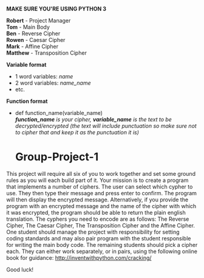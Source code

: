 **MAKE SURE YOU'RE USING PYTHON 3**  
 


**Robert** - Project Manager  
**Tom**     - Main Body  
**Ben**     - Reverse Cipher  
**Rowen**   - Caesar Cipher  
**Mark**    - Affine Cipher  
**Matthew** - Transposition Cipher  

**Variable format**  
- 1 word variables: *name*  
- 2 word variables: *name_name*  
- etc.  
  
  
**Function format**  
- def function_name(variable_name)  
***function_name** is your cipher, **variable_name** is the text to be decrypted/encrypted (the text will include punctuation so make sure not to cipher that and keep it as the punctuation it is)*
  
  
  
  # Group-Project-1
This project will require all six of you to work together and set some ground rules as you will each build part of it.
Your mission is to create a program that implements a number of ciphers.  The user can select which cypher to use.  They then type their message and press enter to confirm.  The program will then display the encrypted message.
Alternatively, if you provide the program with an encrypted message and the name of the cipher with which it was encrypted, the program should be able to return the plain english translation.
The cyphers you need to encode are as follows: The Reverse Cipher, The Caesar Cipher, The Transposition Cipher and the Affine Cipher.
One student should manage the project with responsibility for setting coding standards and may also pair program with the student responsible for writing the main body code.  The remaining students should pick a cipher each.  They can either work separately, or in pairs, using the following online book for guidance: http://inventwithpython.com/cracking/

Good luck!
